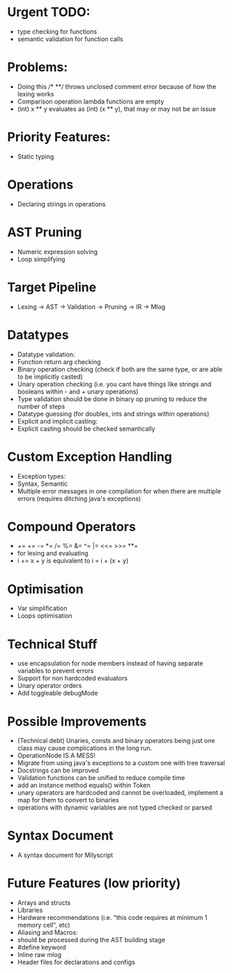 # Urgent TODO:
 - type checking for functions
 - semantic validation for function calls

# Problems:
 - Doing this /* **/ throws unclosed comment error because of how the lexing works
 - Comparison operation lambda functions are empty
 - (int) x ** y evaluates as (int) (x ** y), that may or may not be an issue

# Priority Features:
 - Static typing

# Operations
 - Declaring strings in operations

# AST Pruning
 - Numeric expression solving
 - Loop simplifying

# Target Pipeline
- Lexing -> AST -> Validation -> Pruning -> IR -> Mlog

# Datatypes
 - Datatype validation:
  - Function return arg checking
  - Binary operation checking (check if both are the same type, or are able to be implicitly casted)
  - Unary operation checking (i.e. you cant have things like strings and booleans within - and + unary operations)
  - Type validation should be done in binary op pruning to reduce the number of steps
 - Datatype guessing (for doubles, ints and strings within operations)
 - Explicit and implicit casting:
  - Explicit casting should be checked semantically

# Custom Exception Handling
- Exception types:
 - Syntax, Semantic
- Multiple error messages in one compilation for when there are multiple errors (requires ditching java's exceptions)

# Compound Operators
 - += += -= *= /= %= &= ^= |= <<= >>= **=
 - for lexing and evaluating
 - i += x + y    is equivalent to   i = i + (x + y)

# Optimisation
 - Var simplification
 - Loops optimisation

# Technical Stuff
 - use encapsulation for node members instead of having separate variables to prevent errors
 - Support for non hardcoded evaluators
 - Unary operator orders
 - Add toggleable debugMode

# Possible Improvements
 - (Technical debt) Unaries, consts and binary operators being just one class may cause complications in the long run. 
  - OperationNode IS A MESS!
 - Migrate from using java's exceptions to a custom one with tree traversal
 - Docstrings can be improved
 - Validation functions can be unified to reduce compile time
 - add an instance method equals() within Token
 - unary operators are hardcoded and cannot be overloaded, implement a map for them to convert to binaries
 - operations with dynamic variables are not typed checked or parsed

# Syntax Document
 - A syntax document for Milyscript

# Future Features (low priority)
 - Arrays and structs
 - Libraries
 - Hardware recommendations (i.e. "this code requires at minimum 1 memory cell", etc)
 - Aliasing and Macros:
  - should be processed during the AST building stage
  - #define keyword
 - Inline raw mlog
 - Header files for declarations and configs